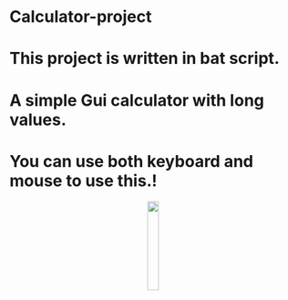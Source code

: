 # Calculator-project
# This project is written in bat script.
# A simple Gui calculator with long values.
# You can use both keyboard and mouse to use this.!
</p>

<p align="center">
<img src="https://user-images.githubusercontent.com/76602097/127761814-2ad4c3fb-1e2c-4063-93fc-ca96dfd03858.PNG" width="20%" height="20%">
</p>


